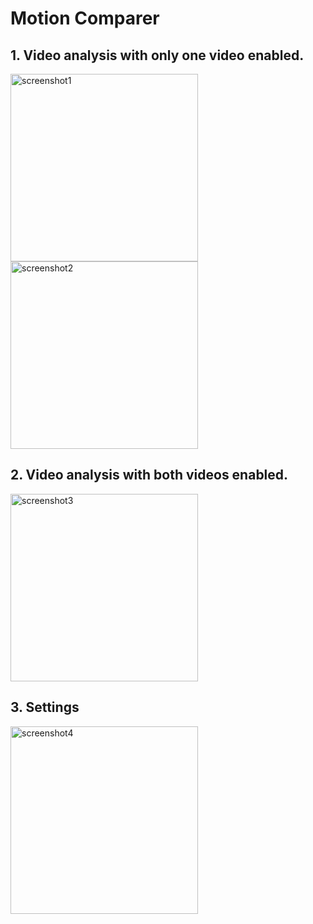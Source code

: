 <h1>Motion Comparer</h1>

<h2>1. Video analysis with only one video enabled.</h2>
<img src="https://github.com/user-attachments/assets/4175a548-d9f7-437d-b160-1d8727ee79a4" alt="screenshot1" width="300"/>
<img src="https://github.com/user-attachments/assets/4678636f-fb14-43de-afb8-d05b5af993c0" alt="screenshot2" width="300"/>

<h2>2. Video analysis with both videos enabled.</h2>
<img src="https://github.com/user-attachments/assets/9b0ab25a-b437-4234-90a0-48e563165797" alt="screenshot3" width="300"/>

<h2>3. Settings</h2>
<img src="https://github.com/user-attachments/assets/76b003ed-77d9-4809-841b-50d1d2a70147" alt="screenshot4" width="300"/>
